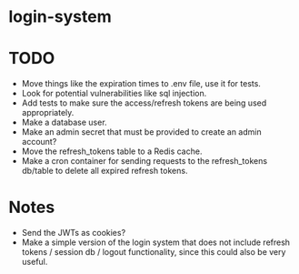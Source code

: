 # login-system

# TODO
- Move things like the expiration times to .env file, use it for tests.
- Look for potential vulnerabilities like sql injection.
- Add tests to make sure the access/refresh tokens are being used appropriately.
- Make a database user.
- Make an admin secret that must be provided to create an admin account?
- Move the refresh\_tokens table to a Redis cache.
- Make a cron container for sending requests to the refresh\_tokens db/table to delete all expired refresh tokens.

# Notes
- Send the JWTs as cookies?
- Make a simple version of the login system that does not include refresh tokens / session db / logout functionality, since this could also be very useful.

